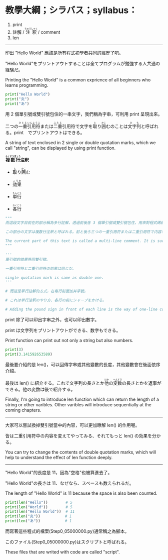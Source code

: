 # 教學大綱；シラバス；syllabus：
1. print
2. 註解 / <ruby>注釈<rt>ちゅうしゃく</rt></ruby> / comment
3. len

---

印出 "Hello World" 應該是所有程式初學者共同的經歷了吧。

"Hello World"をプリントアウトすることは全てプログラムが勉強する人共通の経験だ。

Printing the "Hello World" is a common exprience of all beginners who learns programming.

```python
print("Hello World")
print("炎")
print("あ")
```

用 2 個單引號或雙引號包住的一串文字，我們稱為字串，可利用 print 呈現出來。

二つの<ruby>一重<rt>ひとえ</rt>引用符<rt>いんようふ</rt></ruby>または<ruby>二重<rt>ふたえ</rt></ruby>引用符で文字を<ruby>取<rt>と</rt></ruby>り<ruby>囲<rt>かこ</rt></ruby>むのことは<ruby>文字列<rt>ひも</rt></ruby>と呼ばれる。print　でプリントアウトはできる。

A string of text enclosed in 2 single or double quotation marks, which we call "string", can be displayed by using print function. 

**<ruby>複数行<rt>ふくすうぎょう</rt></ruby>注釈**

* <ruby>取<rt>と</rt></ruby>り<ruby>囲<rt>かこ</rt></ruby>む

* <ruby>効果<rt>こうか</rt></ruby>

* <ruby>単行<rt>たんこう</rt></ruby>

* <ruby>各行<rt>かくこう</rt></ruby>

```python
"""
而這段文字目前在的部分稱為多行註解，透過前後各 3 個單引號或雙引號包住，用來對程式碼做補充說明，不會對程式碼本身產生影響。

この部分の文字は複数行注釈と呼ばれる。前と後ろ三つの一重引用符または二重引用符で内容を取り囲む。注釈はコードに説明している、コードが影響されない。

The current part of this text is called a multi-line comment. It is surrounded by three single or double quotation marks, to illustrate the effect of the code. It will not be executed.
"""

'''
單引號的效果等同雙引號。

一重引用符と二重引用符の効果は同じだ。

single quotation mark is same as double one.
'''

# 而這是單行註解的方式，在每行前面加井字號。

# これは単行注釈のやり方、各行の前にシャープをかける。

# Adding the pound sign in front of each line is the way of one-line comment.
```

print 除了可以印出字串之外，也可以印出數字。

print は文字列をプリントアウトができる、数字もできる。

Print function can print out not only a string but also numbers.

```python
print(3)
print(3.141592653589)
```

最後要介紹的是 len()，可以回傳字串或其他變數的長度，其他變數會在後面依序介紹。

最後は len() に紹介する。これで文字列の長さとか<ruby>他<rt>ほか</rt></ruby>の<ruby>変数<rt>へんすう</rt></ruby>の長さとかを返事ができる。他の変数は後で紹介する。

Finally, I'm going to introduce len function which can return the length of a string or other varibles. Other varibles will introduce sequentially at the coming chapters.

---

大家可以嘗試換掉雙引號當中的內容，可以更加瞭解 len() 的作用喔。

皆は二重引用符中の内容を変えてやってみる、それてもっと len() の効果を分かる。

You can try to change the contents of double quotation marks, which will help to understand the effect of len function deeply.

---

"Hello World"的長度是 11，因為"空格"也被算進去了。

"Hello World"の長さは 11、なぜなら、スペースも数えられるだ。

The length of "Hello World" is 11 because the space is also been counted.

```python
print(len("Hello"))        # 5
print(len("World"))        # 5
print(len("Hello World"))  # 11
print(len("炎"))           # 1
print(len("あ"))           # 1
```

而寫著這些程式的檔案(Step0_05000000.py)通常稱之為腳本。

このファイル(Step0_05000000.py)はスクリプトと呼ばれる。

These files that are writed with code are called "script".